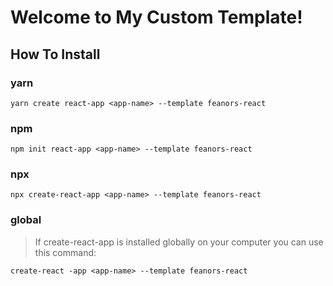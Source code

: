 # Welcome to My Custom Template!

## How To Install

### yarn

`yarn create react-app <app-name> --template feanors-react`

### npm

`npm init react-app <app-name> --template feanors-react`

### npx

`npx create-react-app <app-name> --template feanors-react`

### global

> If create-react-app is installed globally on your computer you can use this command:

`create-react -app <app-name> --template feanors-react`